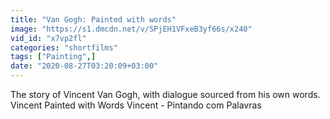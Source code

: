 ```yaml
---
title: "Van Gogh: Painted with words"
image: "https://s1.dmcdn.net/v/SPjEH1VFxeB3yf66s/x240"
vid_id: "x7vp2fl"
categories: "shortfilms"
tags: ["Painting",]
date: "2020-08-27T03:20:09+03:00"
---
```

 The story of Vincent Van Gogh, with dialogue sourced from his own words. Vincent Painted with Words Vincent - Pintando com Palavras
